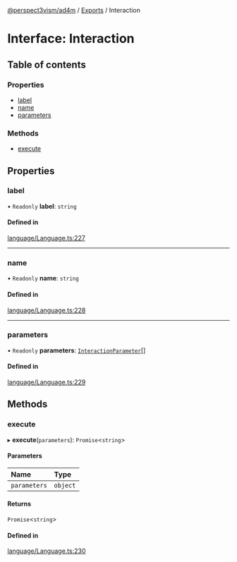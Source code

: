 [@perspect3vism/ad4m](../README.md) / [Exports](../modules.md) / Interaction

# Interface: Interaction

## Table of contents

### Properties

- [label](Interaction.md#label)
- [name](Interaction.md#name)
- [parameters](Interaction.md#parameters)

### Methods

- [execute](Interaction.md#execute)

## Properties

### label

• `Readonly` **label**: `string`

#### Defined in

[language/Language.ts:227](https://github.com/perspect3vism/ad4m/blob/0f993b76/core/src/language/Language.ts#L227)

___

### name

• `Readonly` **name**: `string`

#### Defined in

[language/Language.ts:228](https://github.com/perspect3vism/ad4m/blob/0f993b76/core/src/language/Language.ts#L228)

___

### parameters

• `Readonly` **parameters**: [`InteractionParameter`](../classes/InteractionParameter.md)[]

#### Defined in

[language/Language.ts:229](https://github.com/perspect3vism/ad4m/blob/0f993b76/core/src/language/Language.ts#L229)

## Methods

### execute

▸ **execute**(`parameters`): `Promise`<`string`\>

#### Parameters

| Name | Type |
| :------ | :------ |
| `parameters` | `object` |

#### Returns

`Promise`<`string`\>

#### Defined in

[language/Language.ts:230](https://github.com/perspect3vism/ad4m/blob/0f993b76/core/src/language/Language.ts#L230)
